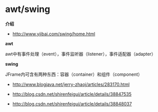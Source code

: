 ﻿# awt/swing

**介绍**

  - http://www.yiibai.com/swing/home.html

**awt**

awt中有事件处理（event），事件监听器（listener），事件适配器（adapter）

**swing**

JFrame内可含有两种东西：容器（container）和组件（component）

  - http://www.blogjava.net/jerry-zhaoj/articles/283170.html

  - http://blog.csdn.net/shirenfeigui/article/details/38847535

  - http://blog.csdn.net/shirenfeigui/article/details/38848037



